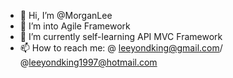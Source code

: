 - 👋 Hi, I’m @MorganLee
- 👀 I’m into Agile Framework
- 🌱 I’m currently self-learning API MVC Framework
- 📫 How to reach me: @ leeyondking@gmail.com/ @leeyondking1997@hotmail.com

<!---
mlyk1234/mlyk1234 is a ✨ special ✨ repository because its `README.md` (this file) appears on your GitHub profile.
You can click the Preview link to take a look at your changes.
--->
